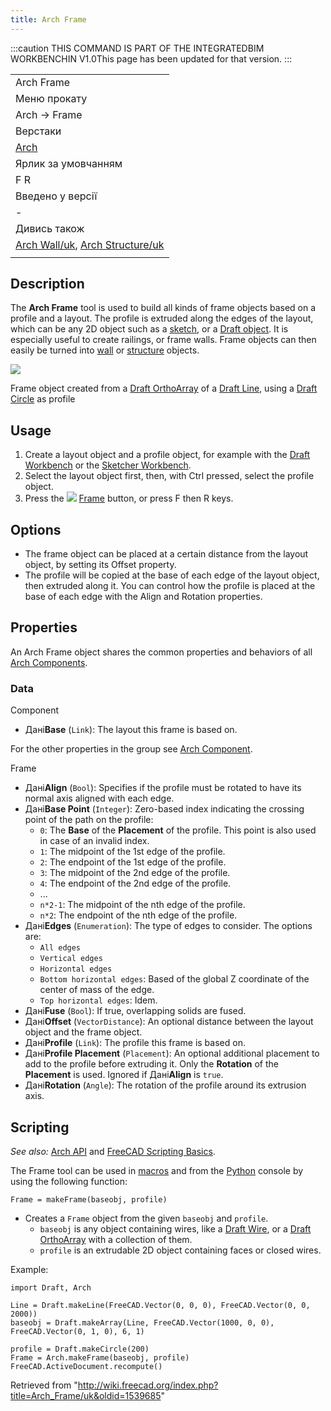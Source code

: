 ```yaml
---
title: Arch Frame
---
```

:::caution
THIS COMMAND IS PART OF THE INTEGRATEDBIM WORKBENCHIN V1.0This page has been updated for that version.
:::

|  |
| --- |
| Arch Frame |
| Меню прокату |
| Arch → Frame |
| Верстаки |
| [Arch](/Arch_Workbench/uk "Arch Workbench/uk") |
| Ярлик за умовчанням |
| F R |
| Введено у версії |
| - |
| Дивись також |
| [Arch Wall/uk](/Arch_Wall/uk "Arch Wall/uk"), [Arch Structure/uk](/Arch_Structure/uk "Arch Structure/uk") |
|  |

## Description

The **Arch Frame** tool is used to build all kinds of frame objects based on a profile and a layout. The profile is extruded along the edges of the layout, which can be any 2D object such as a [sketch](/Sketcher_Workbench "Sketcher Workbench"), or a [Draft object](/Draft_Workbench "Draft Workbench"). It is especially useful to create railings, or frame walls. Frame objects can then easily be turned into [wall](/Arch_Wall "Arch Wall") or [structure](/Arch_Structure "Arch Structure") objects.

![](/images/Arch_Frame_example.jpg)

Frame object created from a [Draft OrthoArray](/Draft_OrthoArray "Draft OrthoArray") of a [Draft Line](/Draft_Line "Draft Line"), using a [Draft Circle](/Draft_Circle "Draft Circle") as profile

## Usage

1. Create a layout object and a profile object, for example with the [Draft Workbench](/Draft_Workbench "Draft Workbench") or the [Sketcher Workbench](/Sketcher_Workbench "Sketcher Workbench").
2. Select the layout object first, then, with Ctrl pressed, select the profile object.
3. Press the ![](/images/Arch_Frame.svg) [Frame](/Arch_Frame "Arch Frame") button, or press F then R keys.

## Options

* The frame object can be placed at a certain distance from the layout object, by setting its Offset property.
* The profile will be copied at the base of each edge of the layout object, then extruded along it. You can control how the profile is placed at the base of each edge with the Align and Rotation properties.

## Properties

An Arch Frame object shares the common properties and behaviors of all [Arch Components](/Arch_Component "Arch Component").

### Data

Component

* Дані**Base** (`Link`): The layout this frame is based on.

For the other properties in the group see [Arch Component](/Arch_Component#Properties "Arch Component").

Frame

* Дані**Align** (`Bool`): Specifies if the profile must be rotated to have its normal axis aligned with each edge.
* Дані**Base Point** (`Integer`): Zero-based index indicating the crossing point of the path on the profile:
  + `0`: The **Base** of the **Placement** of the profile. This point is also used in case of an invalid index.
  + `1`: The midpoint of the 1st edge of the profile.
  + `2`: The endpoint of the 1st edge of the profile.
  + `3`: The midpoint of the 2nd edge of the profile.
  + `4`: The endpoint of the 2nd edge of the profile.
  + ...
  + `n*2-1`: The midpoint of the nth edge of the profile.
  + `n*2`: The endpoint of the nth edge of the profile.
* Дані**Edges** (`Enumeration`): The type of edges to consider. The options are:
  + `All edges`
  + `Vertical edges`
  + `Horizontal edges`
  + `Bottom horizontal edges`: Based of the global Z coordinate of the center of mass of the edge.
  + `Top horizontal edges`: Idem.
* Дані**Fuse** (`Bool`): If true, overlapping solids are fused.
* Дані**Offset** (`VectorDistance`): An optional distance between the layout object and the frame object.
* Дані**Profile** (`Link`): The profile this frame is based on.
* Дані**Profile Placement** (`Placement`): An optional additional placement to add to the profile before extruding it. Only the **Rotation** of the **Placement** is used. Ignored if Дані**Align** is `true`.
* Дані**Rotation** (`Angle`): The rotation of the profile around its extrusion axis.

## Scripting

*See also:* [Arch API](/Arch_API "Arch API") and [FreeCAD Scripting Basics](/FreeCAD_Scripting_Basics "FreeCAD Scripting Basics").

The Frame tool can be used in [macros](/Macros "Macros") and from the [Python](/Python "Python") console by using the following function:

```
Frame = makeFrame(baseobj, profile)

```

* Creates a `Frame` object from the given `baseobj` and `profile`.
  + `baseobj` is any object containing wires, like a [Draft Wire](/Draft_Wire "Draft Wire"), or a [Draft OrthoArray](/Draft_OrthoArray "Draft OrthoArray") with a collection of them.
  + `profile` is an extrudable 2D object containing faces or closed wires.

Example:

```
import Draft, Arch

Line = Draft.makeLine(FreeCAD.Vector(0, 0, 0), FreeCAD.Vector(0, 0, 2000))
baseobj = Draft.makeArray(Line, FreeCAD.Vector(1000, 0, 0), FreeCAD.Vector(0, 1, 0), 6, 1)

profile = Draft.makeCircle(200)
Frame = Arch.makeFrame(baseobj, profile)
FreeCAD.ActiveDocument.recompute()

```

Retrieved from "<http://wiki.freecad.org/index.php?title=Arch_Frame/uk&oldid=1539685>"